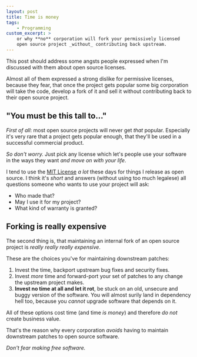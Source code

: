 ```yaml
---
layout: post
title: Time is money
tags:
    - Programming
custom_excerpt: >
    or why **no** corporation will fork your permissively licensed
    open source project _without_ contributing back upstream.
---
```

This post should address some angsts people expressed when I'm
discussed with them about open source licenses.

Almost all of them expressed a strong dislike for permissive licenses, because
they fear, that once the project gets popular some big corporation will
take the code, develop a fork of it and sell it without contributing
back to their open source project.

"You must be this tall to&hellip;"
---------------------------

_First of all_: most open source projects will never get _that_ popular. Especially
it's very rare that a project gets popular enough, that they'll be used in a successful
commercial product.

_So don't worry._ Just pick any license which let's people use your
software in the ways they want _and move on with your life_.

I tend to use the [MIT License][mit] _a lot_ these days for things I
release as open source. I think it's _short_ and answers (without using
too much legalese) all questions someone who wants to use your project will ask:

 * Who made that?
 * May I use it for my project?
 * What kind of warranty is granted?

[mit]: http://opensource.org/licenses/MIT

Forking is really expensive
---------------------------

The second thing is, that maintaining an internal fork of an open source
project is _really really really expensive_.

These are the choices you've for maintaining downstream patches:

 1. Invest the time, backport upstream bug fixes and security fixes.
 2. Invest _more_ time and forward-port your set of patches to any change
    the upstream project makes.
 3. **Invest no time at all and let it rot**, be stuck on an old, unsecure and buggy version
    of the software. You will almost surily land in dependency hell too,
    because you _cannot_ upgrade software that depends on it.

All of these options cost time (and time _is money_) and therefore _do not_ create
business value.

That's the reason why every corporation _avoids_ having to
maintain downstream patches to open source software.

_Don't fear making free software._

